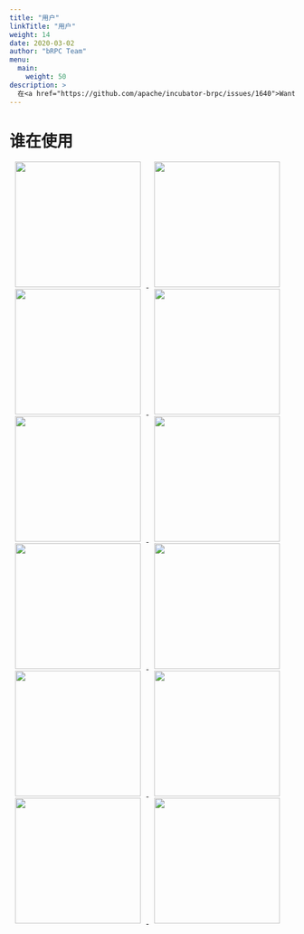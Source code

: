 ```yaml
---
title: "用户"
linkTitle: "用户"
weight: 14
date: 2020-03-02
author: "bRPC Team"
menu:
  main:
    weight: 50
description: >
  在<a href="https://github.com/apache/incubator-brpc/issues/1640">Wanted: who’s using bRPC</a> 上面提交你的使用场景来帮助bRPC变的更好
---
```

<div id="overview">
  <div class="contain" style="width: auto; margin: 0 auto">
    <h1 class="section-head">谁在使用</h1>
    <td align="center"  valign="middle">
      <a href="http://home.baidu.com/index.html" target="_blank">
        <img width="222px" style="margin: 0 10px;" src="/images/community/baidu_logo.svg">
      </a>
    </td>
    <td align="center" valign="middle">
      <a href="https://www.iqiyi.com" target="_blank">
        <img width="222px" style="margin: 0 10px;" src="/images/community/iqiyi_logo.png">
      </a>
    </td>
    <td align="center" valign="middle">
      <a href="https://bytedance.com/zh/" target="_blank">
        <img width="222px" style="margin: 0 10px;" src="/images/community/bytedance_logo.svg">
      </a>
    </td>
    <td align="center" valign="middle">
      <a href="https://www.bilibili.com/" target="_blank">
        <img width="222px" style="margin: 0 10px;" src="/images/community/bilibili_logo.png">
      </a>
    </td>
    <td align="center" valign="middle">
      <a href="https://www.vivo.com/" target="_blank">
        <img width="222px" style="margin: 0 10px;" src="/images/community/vivo_logo.png">
      </a>
    </td>
    <td align="center" valign="middle">
      <a href="https://www.xiaohongshu.com/" target="_blank">
        <img width="222px" style="margin: 0 10px;" src="/images/community/redbook_logo.png">
      </a>
    </td>
    <td align="center" valign="middle">
      <a href="https://www.4paradigm.com/" target="_blank">
        <img width="222px" style="margin: 0 10px;" src="/images/community/4paradigm_logo.png">
      </a>
    </td>
    <td align="center" valign="middle">
      <a href="https://zuoyebang.com/" target="_blank">
        <img width="222px" style="margin: 0 10px;" src="/images/community/zuoyebang_logo.png">
      </a>
    </td>
    <td align="center" valign="middle">
      <a href="http://www.huanju.cn/" target="_blank">
        <img width="222px" style="margin: 0 10px;" src="/images/community/joyy_logo.png">
      </a>
    </td>
    <td align="center" valign="middle">
      <a href="https://doris.apache.org/" target="_blank">
        <img width="222px" style="margin: 0 10px;" src="/images/community/doris_logo.svg">
      </a>
    </td>
    <td align="center" valign="middle">
      <a href="https://github.com/baidu/BaikalDB/wiki" target="_blank">
        <img width="222px" style="margin: 0 10px;" src="/images/community/baikaldb_logo.png">
      </a>
    </td>
    <td align="center" valign="middle">
      <a href="https://www.ishumei.com/" target="_blank">
        <img width="222px" style="margin: 0 10px;" src="/images/community/nextdata_logo.png">
      </a>
    </td>
  </div>
</div>
